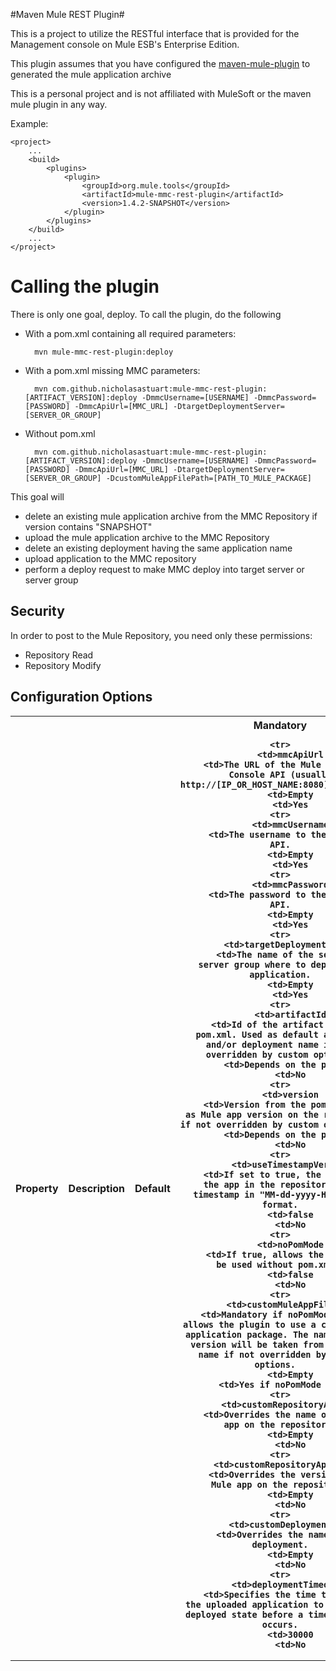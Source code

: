 #Maven Mule REST Plugin#

This is a project to utilize the RESTful interface that is provided for the Management console on Mule ESB's Enterprise Edition. 

This plugin assumes that you have configured the [maven-mule-plugin](https://github.com/mulesoft/maven-mule-plugin) to generated the mule application archive

This is a personal project and is not affiliated with MuleSoft or the maven mule plugin in any way.

Example:

	<project>
		...
		<build>
			<plugins>
				<plugin>
					<groupId>org.mule.tools</groupId>
					<artifactId>mule-mmc-rest-plugin</artifactId>
					<version>1.4.2-SNAPSHOT</version>
				</plugin>
			</plugins>
		</build>
		...
	</project>

# Calling the plugin #

There is only one goal, deploy. To call the plugin, do the following

- With a pom.xml containing all required parameters:

		mvn mule-mmc-rest-plugin:deploy
			
- With a pom.xml missing MMC parameters:

		mvn com.github.nicholasastuart:mule-mmc-rest-plugin:[ARTIFACT_VERSION]:deploy -DmmcUsername=[USERNAME] -DmmcPassword=[PASSWORD] -DmmcApiUrl=[MMC_URL] -DtargetDeploymentServer=[SERVER_OR_GROUP]

- Without pom.xml

		mvn com.github.nicholasastuart:mule-mmc-rest-plugin:[ARTIFACT_VERSION]:deploy -DmmcUsername=[USERNAME] -DmmcPassword=[PASSWORD] -DmmcApiUrl=[MMC_URL] -DtargetDeploymentServer=[SERVER_OR_GROUP] -DcustomMuleAppFilePath=[PATH_TO_MULE_PACKAGE] 
	
	
This goal will
*   delete an existing mule application archive from the MMC Repository if version contains "SNAPSHOT"
*	upload the mule application archive to the MMC Repository
*	delete an existing deployment having the same application name
*	upload application to the MMC repository
*	perform a deploy request to make MMC deploy into target server or server group

## Security ##
In order to post to the Mule Repository, you need only these permissions:

*	Repository Read 
*	Repository Modify

## Configuration Options ##
<table>
<tr>
	<th>Property
	<th>Description
	<th>Default
    <th>Mandatory
    
	<tr>
		<td>mmcApiUrl
		<td>The URL of the Mule Management Console API (usually http://[IP_OR_HOST_NAME:8080]/mmc/api).
		<td>Empty
		<td>Yes
	<tr>
		<td>mmcUsername
		<td>The username to the Mule MMC API.
		<td>Empty
		<td>Yes
	<tr>
		<td>mmcPassword
		<td>The password to the Mule MMC API.
		<td>Empty
		<td>Yes
	<tr>
		<td>targetDeploymentServer
		<td>The name of the server or server group where to deploy the application.
		<td>Empty
		<td>Yes
	<tr>
		<td>artifactId
		<td>Id of the artifact from the pom.xml. Used as default app name and/or deployment name if not overridden by custom options.
		<td>Depends on the pom.xml
		<td>No
	<tr>
		<td>version
		<td>Version from the pom.xml. Used as Mule app version on the repository if not overridden by custom options.	
		<td>Depends on the pom.xml
		<td>No
	<tr>
		<td>useTimestampVersion
		<td>If set to true, the version of the app in the repository is a timestamp in "MM-dd-yyyy-HH:mm:ss" format.
		<td>false
		<td>No
	<tr>
		<td>noPomMode
		<td>If true, allows the plugin to be used without pom.xml. 
		<td>false
		<td>No
	<tr>
		<td>customMuleAppFilePath
		<td>Mandatory if noPomMode is true, allows the plugin to use a custom Mule application package. The name and the version will be taken from the file name if not overridden by custom options.	
		<td>Empty
		<td>Yes if noPomMode is True
	<tr>
		<td>customRepositoryAppName
		<td>Overrides the name of the Mule app on the repository.
		<td>Empty
		<td>No
	<tr>
		<td>customRepositoryAppVersion
		<td>Overrides the version of the Mule app on the repository.
		<td>Empty
		<td>No
	<tr>
		<td>customDeploymentName
		<td>Overrides the name of the deployment.
		<td>Empty
		<td>No
	<tr>
		<td>deploymentTimeoutMs
		<td>Specifies the time to wait for the uploaded application to reach the deployed state before a timeout error occurs.
		<td>30000
		<td>No
</table> 
